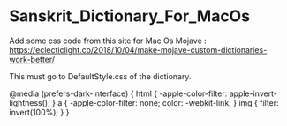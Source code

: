 # Sanskrit_Dictionary_For_MacOs

Add some css code from this site for Mac Os Mojave : https://eclecticlight.co/2018/10/04/make-mojave-custom-dictionaries-work-better/

This must go to DefaultStyle.css of the dictionary.

@media (prefers-dark-interface)
{
html {
-apple-color-filter: apple-invert-lightness();
}
a {
-apple-color-filter: none;
color: -webkit-link;
}
img {
filter: invert(100%);
}
}
